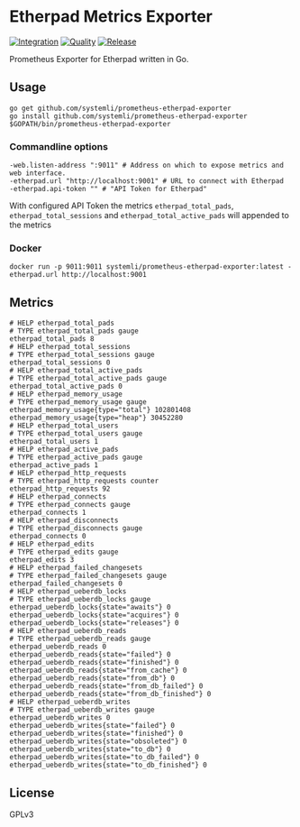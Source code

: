 # Etherpad Metrics Exporter

[![Integration](https://github.com/systemli/prometheus-etherpad-exporter/actions/workflows/integration.yaml/badge.svg)](https://github.com/systemli/prometheus-etherpad-exporter/actions/workflows/integration.yaml) [![Quality](https://github.com/systemli/prometheus-etherpad-exporter/actions/workflows/quality.yaml/badge.svg)](https://github.com/systemli/prometheus-etherpad-exporter/actions/workflows/quality.yaml) [![Release](https://github.com/systemli/prometheus-etherpad-exporter/actions/workflows/release.yaml/badge.svg)](https://github.com/systemli/prometheus-etherpad-exporter/actions/workflows/release.yaml)

Prometheus Exporter for Etherpad written in Go.

## Usage

```
go get github.com/systemli/prometheus-etherpad-exporter
go install github.com/systemli/prometheus-etherpad-exporter
$GOPATH/bin/prometheus-etherpad-exporter
```

### Commandline options

```
-web.listen-address ":9011" # Address on which to expose metrics and web interface.
-etherpad.url "http://localhost:9001" # URL to connect with Etherpad
-etherpad.api-token "" # "API Token for Etherpad"
```

With configured API Token the metrics `etherpad_total_pads`, `etherpad_total_sessions` and `etherpad_total_active_pads` will appended to the metrics

### Docker

```
docker run -p 9011:9011 systemli/prometheus-etherpad-exporter:latest -etherpad.url http://localhost:9001 
```

## Metrics

```
# HELP etherpad_total_pads
# TYPE etherpad_total_pads gauge
etherpad_total_pads 8
# HELP etherpad_total_sessions
# TYPE etherpad_total_sessions gauge
etherpad_total_sessions 0
# HELP etherpad_total_active_pads
# TYPE etherpad_total_active_pads gauge
etherpad_total_active_pads 0
# HELP etherpad_memory_usage
# TYPE etherpad_memory_usage gauge
etherpad_memory_usage{type="total"} 102801408
etherpad_memory_usage{type="heap"} 30452280
# HELP etherpad_total_users
# TYPE etherpad_total_users gauge
etherpad_total_users 1
# HELP etherpad_active_pads
# TYPE etherpad_active_pads gauge
etherpad_active_pads 1
# HELP etherpad_http_requests
# TYPE etherpad_http_requests counter
etherpad_http_requests 92
# HELP etherpad_connects
# TYPE etherpad_connects gauge
etherpad_connects 1
# HELP etherpad_disconnects
# TYPE etherpad_disconnects gauge
etherpad_connects 0
# HELP etherpad_edits
# TYPE etherpad_edits gauge
etherpad_edits 3
# HELP etherpad_failed_changesets
# TYPE etherpad_failed_changesets gauge
etherpad_failed_changesets 0
# HELP etherpad_ueberdb_locks
# TYPE etherpad_ueberdb_locks gauge
etherpad_ueberdb_locks{state="awaits"} 0
etherpad_ueberdb_locks{state="acquires"} 0
etherpad_ueberdb_locks{state="releases"} 0
# HELP etherpad_ueberdb_reads
# TYPE etherpad_ueberdb_reads gauge
etherpad_ueberdb_reads 0
etherpad_ueberdb_reads{state="failed"} 0
etherpad_ueberdb_reads{state="finished"} 0
etherpad_ueberdb_reads{state="from_cache"} 0
etherpad_ueberdb_reads{state="from_db"} 0
etherpad_ueberdb_reads{state="from_db_failed"} 0
etherpad_ueberdb_reads{state="from_db_finished"} 0
# HELP etherpad_ueberdb_writes
# TYPE etherpad_ueberdb_writes gauge
etherpad_ueberdb_writes 0
etherpad_ueberdb_writes{state="failed"} 0
etherpad_ueberdb_writes{state="finished"} 0
etherpad_ueberdb_writes{state="obsoleted"} 0
etherpad_ueberdb_writes{state="to_db"} 0
etherpad_ueberdb_writes{state="to_db_failed"} 0
etherpad_ueberdb_writes{state="to_db_finished"} 0
```

## License

GPLv3
